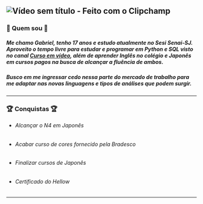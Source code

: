 ![Vídeo sem título ‐ Feito com o Clipchamp](https://user-images.githubusercontent.com/102531193/224748743-3dac849d-f9df-44bd-a36b-1ada7805386b.gif)
----------------------------------------------------------------------------------------------------------------
### 🤔 Quem sou 🤔
##### Me chamo Gabriel, tenho 17 anos e estudo atualmente no Sesi Senai-SJ. Aproveito o tempo livre para estudar e programar em Python e SQL visto no canal [Curso em vídeo](https://www.youtube.com/c/CursoemV%C3%ADdeo), além de aprender Inglês no colégio e Japonês em cursos pagos na busca de alcançar a fluência de ambos.

##### Busco em me ingressar cedo nessa parte do mercado de trabalho para me adaptar nas novas linguagens e tipos de análises que podem surgir.
----------------------------------------------------------------------------------------------------------------
### 🏆 Conquistas 🏆
* ###### *Alcançar o N4 em Japonês*
* ###### *Acabar curso de cores fornecido pela Bradesco*
* ###### *Finalizar cursos de Japonês*
* ###### *Certificado do Hellow*
----------------------------------------------------------------------------------------------------------------




